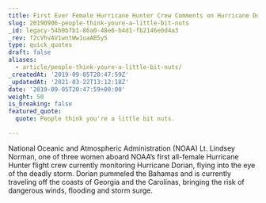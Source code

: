```yaml
---
title: First Ever Female Hurricane Hunter Crew Comments on Hurricane Dorian
slug: 20190906-people-think-youre-a-little-bit-nuts
_id: legacy-54b0b7b1-86a0-48e6-b4d1-fb2146e0d4a3
_rev: f2cVhvAV1wntWw1uaAB5yS
type: quick_quotes
draft: false
aliases:
  - article/people-think-youre-a-little-bit-nuts/
_createdAt: '2019-09-05T20:47:59Z'
_updatedAt: '2021-03-22T13:12:18Z'
date: '2019-09-05T20:47:59+00:00'
weight: 50
is_breaking: false
featured_quote:
  quote: People think you're a little bit nuts.

---
```

National Oceanic and Atmospheric Administration (NOAA) Lt. Lindsey Norman, one of three women aboard NOAA’s first all-female Hurricane Hunter flight crew currently monitoring Hurricane Dorian, flying into the eye of the deadly storm. Dorian pummeled the Bahamas and is currently traveling off the coasts of Georgia and the Carolinas, bringing the risk of dangerous winds, flooding and storm surge.